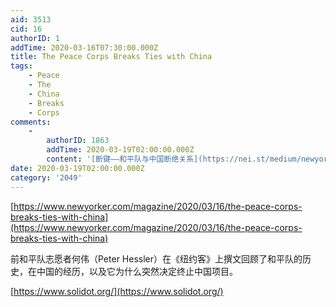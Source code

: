 ```yaml
---
aid: 3513
cid: 16
authorID: 1
addTime: 2020-03-16T07:30:00.000Z
title: The Peace Corps Breaks Ties with China
tags:
    - Peace
    - The
    - China
    - Breaks
    - Corps
comments:
    -
        authorID: 1863
        addTime: 2020-03-19T02:00:00.000Z
        content: '[断键——和平队与中国断绝关系](https://nei.st/medium/newyorker/broken-bonds)'
date: 2020-03-19T02:00:00.000Z
category: '2049'
---
```


[https://www.newyorker.com/magazine/2020/03/16/the-peace-corps-breaks-ties-with-china](https://www.newyorker.com/magazine/2020/03/16/the-peace-corps-breaks-ties-with-china)

前和平队志愿者何伟（Peter Hessler）在《纽约客》上撰文回顾了和平队的历史，在中国的经历，以及它为什么突然决定终止中国项目。

[https://www.solidot.org/](https://www.solidot.org/)
